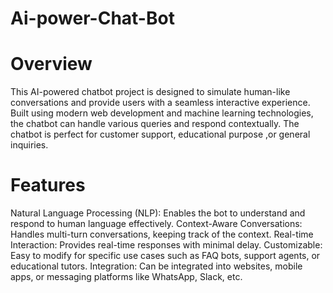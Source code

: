 # Ai-power-Chat-Bot
# Overview
This AI-powered chatbot project is designed to simulate human-like conversations and provide users with a seamless interactive experience. Built using modern web development and machine learning technologies, the chatbot can handle various queries and respond contextually. The chatbot is perfect for customer support, educational purpose ,or general inquiries.
# Features
Natural Language Processing (NLP): Enables the bot to understand and respond to human language effectively.
Context-Aware Conversations: Handles multi-turn conversations, keeping track of the context.
Real-time Interaction: Provides real-time responses with minimal delay.
Customizable: Easy to modify for specific use cases such as FAQ bots, support agents, or educational tutors.
Integration: Can be integrated into websites, mobile apps, or messaging platforms like WhatsApp, Slack, etc.

